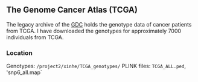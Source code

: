 
## The Genome Cancer Atlas (TCGA)

The legacy archive of the [GDC](https://portal.gdc.cancer.gov/legacy-archive/search/f) holds the genotype data of cancer patients from TCGA. I have downloaded the genotypes for approximately 7000 individuals from TCGA.

### Location

Genotypes: `/project2/xinhe/TCGA_genotypes/`
PLINK files: `TCGA_ALL.ped`, 'snp6_all.map`




